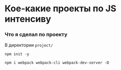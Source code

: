 # Кое-какие проекты по JS  интенсиву


### Что я сделал по проекту

В директории `project/`
```shell
npm init -y

npm i webpack webpack-cli webpack-dev-server -D
```










